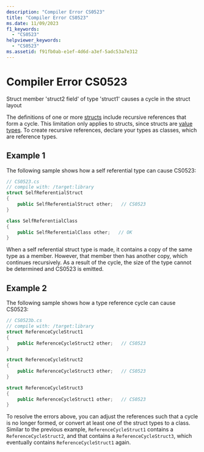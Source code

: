 ```yaml
---
description: "Compiler Error CS0523"
title: "Compiler Error CS0523"
ms.date: 11/09/2023
f1_keywords:
  - "CS0523"
helpviewer_keywords:
  - "CS0523"
ms.assetid: f91fb0ab-e1ef-4d6d-a3ef-5adc53a7e312
---
```

# Compiler Error CS0523

Struct member 'struct2 field' of type 'struct1' causes a cycle in the struct layout

 The definitions of one or more [structs](../builtin-types/struct.md) include recursive references that form a cycle. This limitation only applies to structs, since structs are [value types](../builtin-types/value-types.md). To create recursive references, declare your types as classes, which are reference types.

## Example 1

 The following sample shows how a self referential type can cause CS0523:

```csharp
// CS0523.cs
// compile with: /target:library
struct SelfReferentialStruct
{
    public SelfReferentialStruct other;   // CS0523
}

class SelfReferentialClass
{
    public SelfReferentialClass other;   // OK
}
```

When a self referential struct type is made, it contains a copy of the same type as a member. However, that member then has another copy, which continues recursively. As a result of the cycle, the size of the type cannot be determined and CS0523 is emitted.

## Example 2

 The following sample shows how a type reference cycle can cause CS0523:

```csharp
// CS0523b.cs
// compile with: /target:library
struct ReferenceCycleStruct1
{
    public ReferenceCycleStruct2 other;   // CS0523
}

struct ReferenceCycleStruct2
{
    public ReferenceCycleStruct3 other;   // CS0523
}

struct ReferenceCycleStruct3
{
    public ReferenceCycleStruct1 other;   // CS0523
}
```

To resolve the errors above, you can adjust the references such that a cycle is no longer formed, or convert at least one of the struct types to a class. Similar to the previous example, `ReferenceCycleStruct1` contains a `ReferenceCycleStruct2`, and that contains a `ReferenceCycleStruct3`, which eventually contains `ReferenceCycleStruct1` again.
